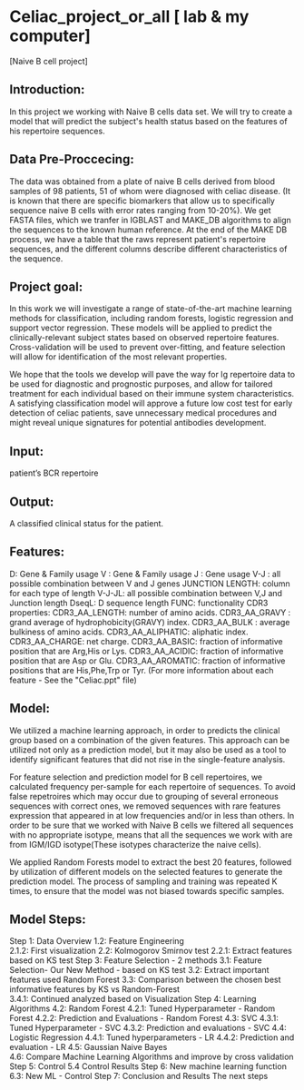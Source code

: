 # Celiac_project_or_all [ lab & my computer]
[Naive B cell project]

## Introduction:
In this project we working with Naive B cells data set. 
We will try to create a model that will predict the subject's health status based
 on the features of his repertoire sequences.

## Data Pre-Proccecing:
The data was obtained from a plate of naive B cells derived from blood 
samples of 98 patients, 51 of whom were diagnosed with celiac disease. 
(It is known that there are specific biomarkers that allow us to specifically 
sequence naive B cells with error rates ranging from 10-20%). We get FASTA files,
 which we tranfer in IGBLAST and MAKE_DB algorithms to align the sequences to the
 known human reference. At the end of the MAKE DB process, we have a table that 
the raws represent patient's repertoire sequences, and the different columns 
describe different characteristics of the sequence.

## Project goal:
In this work we will investigate a range of state-of-the-art machine learning 
methods for classification, including random forests, logistic regression and 
support vector regression. These models will be applied to predict the 
clinically-relevant subject states based on observed repertoire features. 
Cross-validation will be used to prevent over-fitting, and feature selection will 
allow for identification of the most relevant properties.

We hope that the tools we develop will pave the way for Ig repertoire data to be
 used for diagnostic and prognostic purposes, and allow for tailored treatment
 for each individual based on their immune system characteristics. 
A satisfying classification model will approve a future low cost test for early
 detection of celiac patients, save unnecessary medical procedures and might
 reveal unique signatures for potential antibodies development.

## Input:
patient’s BCR repertoire
## Output:
A classified clinical status for the patient.

## Features:
D: Gene & Family usage 
V : Gene & Family usage 
J : Gene usage 
V-J : all possible combination between V and J genes 
JUNCTION LENGTH: column for each type of length 
V-J-JL: all possible combination between V,J and Junction length 
DseqL: D sequence length 
FUNC: functionality 
CDR3 properties: 
CDR3_AA_LENGTH: number of amino acids. 
CDR3_AA_GRAVY : grand average of hydrophobicity(GRAVY) index. 
CDR3_AA_BULK : average bulkiness of amino acids. 
CDR3_AA_ALIPHATIC: aliphatic index. 
CDR3_AA_CHARGE: net charge. 
CDR3_AA_BASIC: fraction of informative position that are Arg,His or Lys. 
CDR3_AA_ACIDIC: fraction of informative position that are Asp or Glu. 
CDR3_AA_AROMATIC: fraction of informative positions that are His,Phe,Trp or Tyr. 
(For more information about each feature - See the "Celiac.ppt" file)

## Model: 
We utilized a machine learning approach, in order to predicts the clinical group 
based on a combination of the given features. This approach can be utilized not
 only as a prediction model, but it may also be used as a tool to identify 
significant features that did not rise in the single-feature analysis.

For feature selection and prediction model for B cell repertoires, 
we calculated frequency per-sample for each repertoire of sequences.
To avoid false repetroires which may occur due to grouping of several erroneous
 sequences with correct ones, we removed sequences with rare features expression
 that appeared in at low frequencies and/or in less than others. 
In order to be sure that we worked with Naive B cells we filtered 
all sequences with no appropriate isotype, means that all the sequences 
we work with are from IGM/IGD isotype(These isotypes characterize the naive cells).

We applied Random Forests model to extract the best 20 features,
 followed by utilization of different models on the selected 
features to generate the prediction model. The process of sampling 
and training was repeated K times, to ensure that the model was not 
biased towards specific samples.

## Model Steps:
Step 1: Data Overview 
1.2: Feature Engineering  
2.1.2: First visualization 
2.2: Kolmogorov Smirnov test 
2.2.1: Extract features based on KS test 
Step 3: Feature Selection - 2 methods 
3.1: Feature Selection- Our New Method - based on KS test 
3.2: Extract important features used Random Forest 
3.3: Comparison between the chosen best informative features by KS vs Random-Forest  
3.4.1: Continued analyzed based on Visualization 
Step 4: Learning Algorithms 
4.2: Random Forest 
4.2.1: Tuned Hyperparameter - Random Forest 
4.2.2: Prediction and Evaluations - Random Forest 
4.3: SVC 
4.3.1: Tuned Hyperparameter - SVC 
4.3.2: Prediction and evaluations - SVC 
4.4: Logistic Regression 
4.4.1: Tuned hyperparameters - LR 
4.4.2: Prediction and evaluation - LR 
4.5: Gaussian Naive Bayes  
4.6: Compare Machine Learning Algorithms and improve by cross validation 
Step 5: Control 
5.4 Control Results 
Step 6: New machine learning function  
6.3: New ML - Control 
Step 7: Conclusion and Results 
The next steps 
